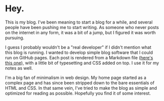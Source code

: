 # Hey.

This is my blog. I've been meaning to start a blog for a while, and several people have been pushing me to start writing. As someone who never posts on the internet in any form, it was a bit of a jump, but I figured it was worth pursuing.

I guess I probably wouldn't be a "real developer" if I didn't mention what this blog is running. I wanted to develop simple blog software that I could run on GitHub pages. Each post is rendered from a Markdown file ([here's this one](data/index.md)), with a little bit of typesetting and CSS added on top. I use it for my notes as well.

I'm a big fan of minimalism in web design. My home page started as a complex page and has since been stripped down to the bare essentials of HTML and CSS. In that same vein, I've tried to make the blog as simple and optimized for reading as possible. Hopefully you find it of some interest.
